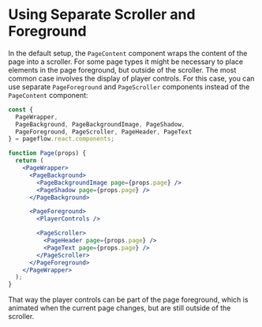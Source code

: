 # Using Separate Scroller and Foreground

In the default setup, the `PageContent` component wraps the content of
the page into a scroller. For some page types it might be necessary to
place elements in the page foreground, but outside of the
scroller. The most common case involves the display of player
controls. For this case, you can use separate `PageForeground` and
`PageScroller` components instead of the `PageContent` component:

```jsx
const {
  PageWrapper,
  PageBackground, PageBackgroundImage, PageShadow,
  PageForeground, PageScroller, PageHeader, PageText
} = pageflow.react.components;

function Page(props) {
  return (
    <PageWrapper>
      <PageBackground>
        <PageBackgroundImage page={props.page} />
        <PageShadow page={props.page} />
      </PageBackground>

      <PageForeground>
        <PlayerControls />

        <PageScroller>
          <PageHeader page={props.page} />
          <PageText page={props.page} />
        </PageScroller>
      </PageForeground>
    </PageWrapper>
  );
}
```

That way the player controls can be part of the page foreground, which
is animated when the current page changes, but are still outside of
the scroller.
